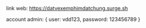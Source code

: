 link web: https://datvexemphimdatchung.surge.sh



account admin: {
  user: vdd123,
  password: 123456789
}
